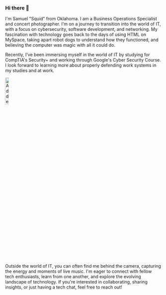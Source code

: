 ### Hi there 👋

I'm Samuel "Squid" from Oklahoma. I am a Business Operations Specialist and concert photographer. I'm on a journey to transition into the world of IT, with a focus on cybersecurity, software development, and networking. My fascination with technology goes back to the days of using HTML on MySpace, taking apart robot dogs to understand how they functioned, and believing the computer was magic with all it could do. 

<a width="50%"><p>Recently, I've been immersing myself in the world of IT by studying for CompTIA's Security+ and working through Google's Cyber Security Course. I look forward to learning more about properly defending work systems in my studies and at work.</p></a> 

<img src="IMG_3585.PNG" alt="Added image for README" width="15%">

Outside the world of IT, you can often find me behind the camera, capturing the energy and moments of live music. I'm eager to connect with fellow tech enthusiasts, learn from one another, and explore the evolving landscape of technology. If you're interested in collaborating, sharing insights, or just having a tech chat, feel free to reach out!
